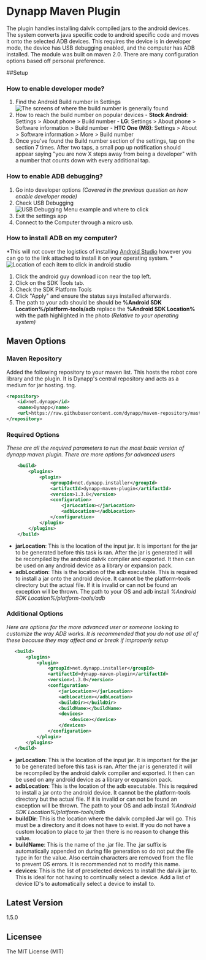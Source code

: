 # Dynapp Maven Plugin

The plugin handles installing dalvik compiled jars to the android devices. The system converts java specific code to android specific code and moves it onto the selected ADB devices. This requires the device is in developer mode, the device has USB debugging enabled, and the computer has ADB installed. The module was built on maven 2.0. There are many configuration options based off personal preference. 

##Setup
### How to enable developer mode?
  1. Find the Android Build number in Settings
![The screens of where the build number is generally found](http://images.techhive.com/images/article/2014/07/buildnumber-100361660-large.idge.png)
  2. How to reach the build number on popular devices
    - **Stock Android**: Settings > About phone > Build number
    - **LG**: Settings > About phone > Software information > Build number 
    - **HTC One (M8)**: Settings > About > Software information > More > Build number
  3. Once you’ve found the Build number section of the settings, tap on the section 7 times. After two taps, a small pop up notification should appear saying "you are now X steps away from being a developer" with a number that counts down with every additional tap.

### How to enable ADB debugging?
 1. Go into developer options *(Covered in the previous question on how enable developer mode)*
 2. Check USB Debugging
![USB Debugging Menu example and where to click](http://www.companionlink.com/support/wiki/images/thumb/0/09/USBdebugSetttingAnd4.jpg/700px-USBdebugSetttingAnd4.jpg)
 3. Exit the settings app
 4. Connect to the Computer through a micro usb.
 
### How to install ADB on my computer?
*This will not cover the logistics of installing [Android Studio](http://developer.android.com/sdk/index.html) however you can go to the link attached to install it on your operating system. *
![Location of each item to click in android studio](http://i.prntscr.com/d13efab7dca54cb9a1a7948653e39f68.png) 
 1. Click the android guy download icon near the top left.
 2. Click on the SDK Tools tab.
 3. Check the SDK Platform Tools
 4. Click "Apply" and ensure the status says installed afterwards.
 5. The path to your adb should be should be **%Android SDK Location%/platform-tools/adb** replace the **%Android SDK Location%** with the path highlighted in the photo *(Relative to your operating system)*

## Maven Options
### Maven Repository
Added the following repository to your maven list. This hosts the robot core library and the plugin. It is Dynapp's central repository and acts as a medium for jar hosting. 
tng. 
```xml
<repository>
    <id>net.dynapp</id>
    <name>Dynapp</name>
    <url>https://raw.githubusercontent.com/dynapp/maven-repository/master/repo/</url>
</repository>
```
### Required Options
*These are all the required parameters to run the most basic version of dynapp maven plugin. There are more options for advanced users*
```xml
	<build>
		<plugins>
			<plugin>
				<groupId>net.dynapp.installer</groupId>
				<artifactId>dynapp-maven-plugin</artifactId>
				<version>1.3.0</version>
				<configuration>
					<jarLocation></jarLocation>
					<adbLocation></adbLocation>
				</configuration>
			</plugin>
		</plugins>
	</build>
```
 - **jarLocation**: This is the location of the input jar. It is important for the jar to be generated before this task is ran. After the jar is generated it will be recompiled by the android dalvik compiler and exported. It then can be used on any android device as a library or expansion pack.
 - **adbLocation**: This is the location of the adb executable. This is required to install a jar onto the android device. It cannot be the platform-tools directory but the actual file. If it is invalid or can not be found an exception will be thrown. The path to your OS and adb install *%Android SDK Location%/platform-tools/adb*
 
### Additional Options
 *Here are options for the more advanced user or someone looking to customize the way ADB works. It is recommended that you do not use all of these because they may affect and or break if improperly setup*
 ```xml
	<build>
		<plugins>
			<plugin>
				<groupId>net.dynapp.installer</groupId>
				<artifactId>dynapp-maven-plugin</artifactId>
				<version>1.3.0</version>
				<configuration>
					<jarLocation></jarLocation>
					<adbLocation></adbLocation>
					<buildDir></buildDir>
					<buildName></buildName>
					<devices>
						<device></device>
					</devices>
				</configuration>
			</plugin>
		</plugins>
	</build>
```
 - **jarLocation**: This is the location of the input jar. It is important for the jar to be generated before this task is ran. After the jar is generated it will be recompiled by the android dalvik compiler and exported. It then can be used on any android device as a library or expansion pack.
 - **adbLocation**: This is the location of the adb executable. This is required to install a jar onto the android device. It cannot be the platform-tools directory but the actual file. If it is invalid or can not be found an exception will be thrown. The path to your OS and adb install *%Android SDK Location%/platform-tools/adb*
 - **buildDir**: This is the location where the dalvik compiled Jar will go. This must be a directory and it does not have to exist. If you do not have a custom location to place to jar then there is no reason to change this value.
 - **buildName**: This is the name of the .jar file. The .jar suffix is automatically appended on during file generation so do not put the file type in for the value. Also certain characters are removed from the file to prevent OS errors. It is recommended not to modify this name.
 - **devices**: This is the list of preselected devices to install the dalvik jar to. This is ideal for not having to continually select a device. Add a list of device ID's to automatically select a device to install to.
 
## Latest Version

1.5.0

## Licensee

The MIT License (MIT)
